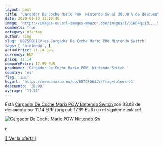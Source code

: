 ```yaml
---
layout: post
title: 'Cargador De Coche Mario POW  Nintendo Sw al 38.08 % de descuento'
date: 2020-01-10 12:29:40
image: 'https://images-eu.ssl-images-amazon.com/images/I/31KB4qij2LL._SL200_.jpg'
comments: true
category: ofertas
author: ring
slug: 'B075FDG1CV-es Cargador De Coche Mario POW Nintendo Switch'
tags: [ 'nintendo', ]
actualPrice: 11.14 EUR
currency: EUR
price: 11.14
comparePrice: 17.99 EUR
prodname: 'Cargador De Coche Mario POW  Nintendo Switch '
country: 'es'
flag: '🇪🇸'
buyurl: 'https://www.amazon.es/dp/B075FDG1CV/?tag=tolees-21'
descuento: '38.08'
average: '11.14'
---
```


Está [Cargador De Coche Mario POW  Nintendo Switch ](https://www.amazon.es/dp/B075FDG1CV/?tag=tolees-21) con 38.08 de descuento por 11.14 EUR (original: 17.99 EUR) en el siguiente enlace!

[![Cargador De Coche Mario POW  Nintendo Sw](https://images-eu.ssl-images-amazon.com/images/I/31KB4qij2LL._SL200_.jpg)](https://www.amazon.es/dp/B075FDG1CV/?tag=tolees-21)

ℹ️:


[🛒 Ver la oferta!!](https://www.amazon.es/dp/B075FDG1CV/?tag=tolees-21)
